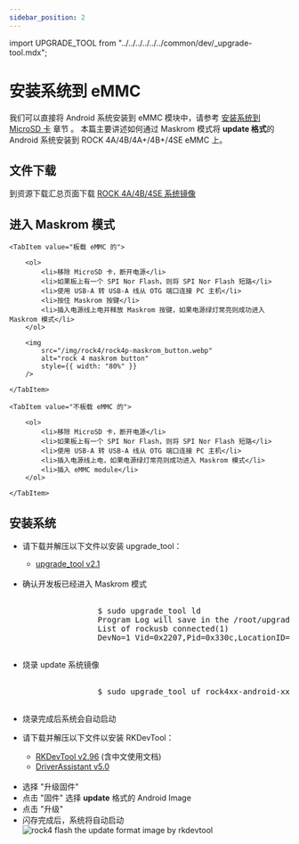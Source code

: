 ```yaml
---
sidebar_position: 2
---
```


import UPGRADE_TOOL from "../../../../../../common/dev/\_upgrade-tool.mdx";

# 安装系统到 eMMC

我们可以直接将 Android 系统安装到 eMMC 模块中，请参考 [安装系统到 MicroSD 卡](./boot-from-sd) 章节 。
本篇主要讲述如何通过 Maskrom 模式将 <strong> update 格式</strong>的 Android 系统安装到 ROCK 4A/4B/4A+/4B+/4SE eMMC 上。

## 文件下载

到资源下载汇总页面下载 [ROCK 4A/4B/4SE 系统镜像](../../../../download)

## 进入 Maskrom 模式

<Tabs queryString="model">

    <TabItem value="板载 eMMC 的">

        <ol>
            <li>移除 MicroSD 卡，断开电源</li>
            <li>如果板上有一个 SPI Nor Flash，则将 SPI Nor Flash 短路</li>
            <li>使用 USB-A 转 USB-A 线从 OTG 端口连接 PC 主机</li>
            <li>按住 Maskrom 按键</li>
            <li>插入电源线上电并释放 Maskrom 按键，如果电源绿灯常亮则成功进入 Maskrom 模式</li>
        </ol>

        <img
            src="/img/rock4/rock4p-maskrom_button.webp"
            alt="rock 4 maskrom button"
            style={{ width: "80%" }}
        />

    </TabItem>

    <TabItem value="不板载 eMMC 的">

        <ol>
            <li>移除 MicroSD 卡，断开电源</li>
            <li>如果板上有一个 SPI Nor Flash，则将 SPI Nor Flash 短路</li>
            <li>使用 USB-A 转 USB-A 线从 OTG 端口连接 PC 主机</li>
            <li>插入电源线上电，如果电源绿灯常亮则成功进入 Maskrom 模式</li>
            <li>插入 eMMC module</li>
        </ol>

    </TabItem>

</Tabs>

## 安装系统

<Tabs queryString="platform">
    <TabItem value="MacOS/Linux">
        <ul>
            <li>请下载并解压以下文件以安装 upgrade_tool：</li>
            <ul>
                <li><a href="https://dl.radxa.com/tools/linux/Linux_Upgrade_Tool_V2.1.zip">upgrade_tool v2.1</a></li>
            </ul>
            <br />
            <li>确认开发板已经进入 Maskrom 模式</li>
            <br />
            <pre>
                $ sudo upgrade_tool ld
                Program Log will save in the /root/upgrade_tool/log/
                List of rockusb connected(1)
                DevNo=1	Vid=0x2207,Pid=0x330c,LocationID=19	Mode=Maskrom
                            </pre>
                            <li>烧录 update 系统镜像</li>
                            <br />
                            <pre>
                $ sudo upgrade_tool uf rock4xx-android-xx-update.img
            </pre>
            <li>烧录完成后系统会自动启动</li>
        </ul>
    </TabItem>
    <TabItem value="Windows">
        <ul>
            <li>请下载并解压以下文件以安装 RKDevTool：</li>
            <ul>
                <li><a href="https://dl.radxa.com/tools/windows/RKDevTool_Release_v2.96_zh.zip">RKDevTool v2.96</a> (含中文使用文档)</li>
                <li><a href="https://dl.radxa.com/tools/windows/DriverAssitant_v5.0.zip">DriverAssistant v5.0</a></li>
            </ul>
            <br />
            <li>选择 "升级固件"</li>
            <li>点击 "固件" 选择 <strong>update</strong> 格式的 Android Image</li>
            <li>点击 "升级"</li>
            <li>闪存完成后，系统将自动启动</li>
            <img
                src="/img/rock4/rock4-rkdevtool-update-format-android-image.webp"
                style={{ width: "80%" }}
                alt="rock4 flash the update format image by rkdevtool"
            />
        </ul>
    </TabItem>
</Tabs>
